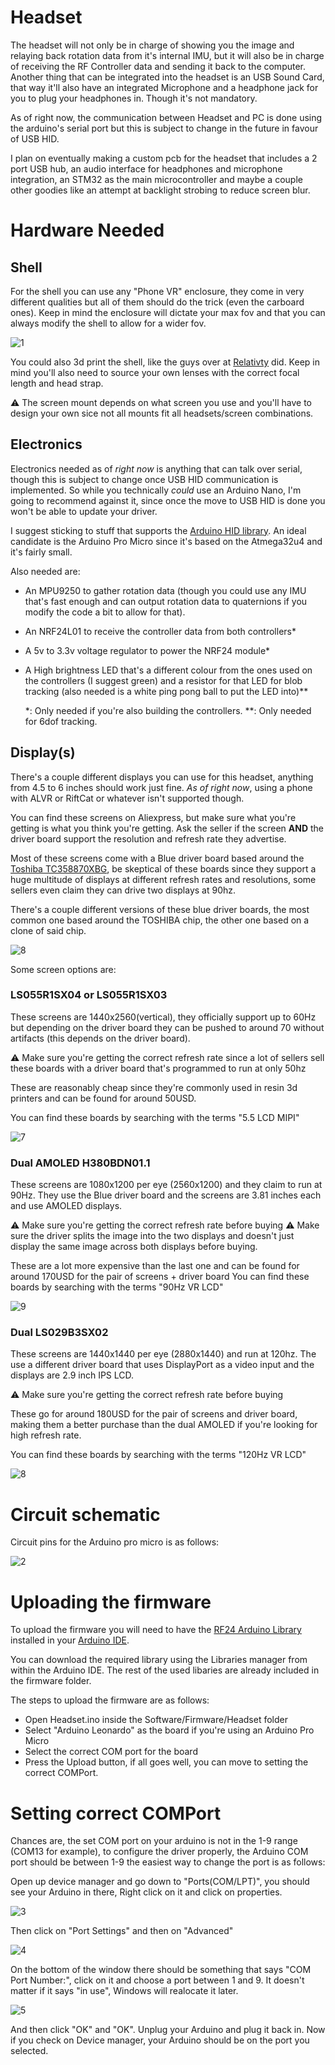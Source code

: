 # Headset
The headset will not only be in charge of showing you the image and relaying back rotation data from it's internal IMU, but it will also be in charge of receiving the RF Controller data and sending it back to the computer. Another thing that can be integrated into the headset is an USB Sound Card, that way it'll also have an integrated Microphone and a headphone jack for you to plug your headphones in. Though it's not mandatory.

As of right now, the communication between Headset and PC is done using the arduino's serial port but this is subject to change in the future in favour of USB HID.

I plan on eventually making a custom pcb for the headset that includes a 2 port USB hub, an audio interface for headphones and microphone integration, an STM32 as the main microcontroller and maybe a couple other goodies like an attempt at backlight strobing to reduce screen blur.

# Hardware Needed

## Shell
For the shell you can use any "Phone VR" enclosure, they come in very different qualities but all of them should do the trick (even the carboard ones). Keep in mind the enclosure will dictate your max fov and that you can always modify the shell to allow for a wider fov.

![1](img/Headset/1.png)

You could also 3d print the shell, like the guys over at [Relativty](https://github.com/relativty/Relativty#building-the-mechanical-parts) did. Keep in mind you'll also need to source your own lenses with the correct focal length and head strap.

⚠️ The screen mount depends on what screen you use and you'll have to design your own sice not all mounts fit all headsets/screen combinations.

## Electronics

Electronics needed as of *right now* is anything that can talk over serial, though this is subject to change once USB HID communication is implemented. So while you technically *could* use an Arduino Nano, I'm going to recommend against it, since once the move to USB HID is done you won't be able to update your driver.

I suggest sticking to stuff that supports the [Arduino HID library](https://www.arduino.cc/en/Reference/HID). An ideal candidate is the Arduino Pro Micro since it's based on the Atmega32u4 and it's fairly small.

Also needed are:
* An MPU9250 to gather rotation data (though you could use any IMU that's fast enough and can output rotation data to quaternions if you modify the code a bit to allow for that).

* An NRF24L01 to receive the controller data from both controllers*

* A 5v to 3.3v voltage regulator to power the NRF24 module*

* A High brightness LED that's a different colour from the ones used on the controllers (I suggest green) and a resistor for that LED for blob tracking (also needed is a white ping pong ball to put the LED into)**

    *: Only needed if you're also building the controllers.
    **: Only needed for 6dof tracking.

## Display(s)

There's a couple different displays you can use for this headset, anything from 4.5 to 6 inches should work just fine.
*As of right now*, using a phone with ALVR or RiftCat or whatever isn't supported though.

You can find these screens on Aliexpress, but make sure what you're getting is what you think you're getting. Ask the seller if the screen **AND** the driver board support the resolution and refresh rate they advertise.

Most of these screens come with a Blue driver board based around the [Toshiba TC358870XBG](https://toshiba.semicon-storage.com/ap-en/semiconductor/product/interface-bridge-ics-for-mobile-peripheral-devices/hdmir-interface-bridge-ics/detail.TC358870XBG.html), be skeptical of these boards since they support a huge multitude of displays at different refresh rates and resolutions, some sellers even claim they can drive two displays at 90hz.

There's a couple different versions of these blue driver boards, the most common one based around the TOSHIBA chip, the other one based on a clone of said chip.

![8](img/Headset/8.png)

Some screen options are:

### LS055R1SX04 or LS055R1SX03
These screens are 1440x2560(vertical), they officially support up to 60Hz but depending on the driver board they can be pushed to around 70 without artifacts (this depends on the driver board).

⚠️ Make sure you're getting the correct refresh rate since a lot of sellers sell these boards with a driver board that's programmed to run at only 50hz

These are reasonably cheap since they're commonly used in resin 3d printers and can be found for around 50USD.

You can find these boards by searching with the terms "5.5 LCD MIPI"

![7](img/Headset/7.png)

### Dual AMOLED H380BDN01.1
These screens are 1080x1200 per eye (2560x1200) and they claim to run at 90Hz.
They use the Blue driver board and the screens are 3.81 inches each and use AMOLED displays.

⚠️ Make sure you're getting the correct refresh rate before buying
⚠️ Make sure the driver splits the image into the two displays and doesn't just display the same image across both displays before buying.

These are a lot more expensive than the last one and can be found for around 170USD for the pair of screens + driver board
You can find these boards by searching with the terms "90Hz VR LCD"

![9](img/Headset/9.png)

### Dual LS029B3SX02
These screens are 1440x1440 per eye (2880x1440) and run at 120hz.
The use a different driver board that uses DisplayPort as a video input and the displays are 2.9 inch IPS LCD.

⚠️ Make sure you're getting the correct refresh rate before buying

These go for around 180USD for the pair of screens and driver board, making them a better purchase than the dual AMOLED if you're looking for high refresh rate.

You can find these boards by searching with the terms "120Hz VR LCD"

![8](img/Headset/8.png)

# Circuit schematic
Circuit pins for the Arduino pro micro is as follows:

![2](img/Headset/2.png)

# Uploading the firmware

To upload the firmware you will need to have the [RF24 Arduino Library](https://github.com/nRF24/RF24) installed in your [Arduino IDE](https://www.arduino.cc/en/software). 

You can download the required library using the Libraries manager from within the Arduino IDE. The rest of the used libaries are already included in the firmware folder.

The steps to upload the firmware are as follows:

* Open Headset.ino inside the Software/Firmware/Headset folder
* Select "Arduino Leonardo" as the board if you're using an Arduino Pro Micro
* Select the correct COM port for the board
* Press the Upload button, if all goes well, you can move to setting the correct COMPort.

# Setting correct COMPort

Chances are, the set COM port on your arduino is not in the 1-9 range (COM13 for example), to configure the driver properly, the Arduino COM port should be between 1-9 the easiest way to change the port is as follows:

Open up device manager and go down to "Ports(COM/LPT)", you should see your Arduino in there, Right click on it and click on properties.

![3](img/Headset/3.png)

Then click on "Port Settings" and then on "Advanced"

![4](img/Headset/4.png)

On the bottom of the window there should be something that says "COM Port Number:", click on it and choose a port between 1 and 9. It doesn't matter if it says "in use", Windows will realocate it later.

![5](img/Headset/5.png)

And then click "OK" and "OK".
Unplug your Arduino and plug it back in. Now if you check on Device manager, your Arduino should be on the port you selected.